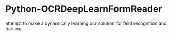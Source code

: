 # Python-OCRDeepLearnFormReader
attempt to make a dynamically learning ocr solution for feild recognition and parsing
